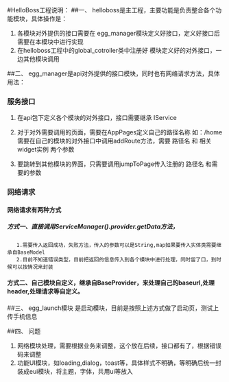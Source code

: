#HelloBoss工程说明：
##一、 helloboss是主工程，主要功能是负责整合各个功能模块，具体操作是：
  1. 各模块对外提供的接口需要在 egg_manager模块定义好接口，定义好接口后需要在本模块中进行实现
  2. 在helloboss工程中的global_cotroller类中注册好 模块定义好的对外接口，一边其他模块调用

##二、 egg_manager是api对外提供的接口模块，同时也有网络请求方法，具体用法：
 ### 服务接口
  1. 在api包下定义各个模块的对外接口，接口需要继承 IService
  2. 对于对外需要调用的页面，需要在AppPages定义自己的路径名称  如：/home
     需要在自己的模块的对外接口中调用addRoute方法，需要 路径名 和 相关widget实例 两个参数
     
  3. 要跳转到其他模块的界面，只需要调用jumpToPage传入注册的 路径名 和需要的参数
 ### 网络请求
  #### 网络请求有两种方式
  ##### 方式一、直接调用ServiceManager().provider.getData<T>方法，
       1.需要传入返回成功，失败方法，传入的参数可以是String,map如果要传入实体类需要继承自BaseModel
       2.目前不知道错误类型，目前把返回的信息传入到各个模块中进行处理，同时留了口，到时候可以按情况来封装
  ####  方式二、自己模块自定义，继承自BaseProvider，来处理自己的baseurl,处理header,处理请求等自定义。

##三、 egg_launch模块 是启动模块，目前是按照上述方式做了启动页，测试上传手机信息

##四、 问题
  1. 网络模块处理，需要根据业务来调整，这个放在后续，接口都有了，根据错误码来调整
  2. 功能UI模块，如loading,dialog，toast等，具体样式不明确，等明确后统一封装成eui模块，将主题，字体，共用ui等放入


  
  
